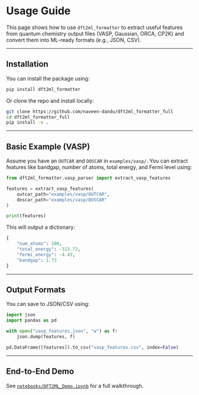 # Usage Guide

This page shows how to use `dft2ml_formatter` to extract useful features from quantum chemistry output files (VASP, Gaussian, ORCA, CP2K) and convert them into ML-ready formats (e.g., JSON, CSV).

---

## Installation

You can install the package using:

```bash
pip install dft2ml_formatter
```

Or clone the repo and install locally:

```bash
git clone https://github.com/naveen-dandu/dft2ml_formatter_full
cd dft2ml_formatter_full
pip install -e .
```

---

## Basic Example (VASP)

Assume you have an `OUTCAR` and `DOSCAR` in `examples/vasp/`. You can extract features like bandgap, number of atoms, total energy, and Fermi level using:

```python
from dft2ml_formatter.vasp_parser import extract_vasp_features

features = extract_vasp_features(
    outcar_path="examples/vasp/OUTCAR",
    doscar_path="examples/vasp/DOSCAR"
)

print(features)
```

This will output a dictionary:

```python
{
    "num_atoms": 108,
    "total_energy": -315.72,
    "fermi_energy": -4.45,
    "bandgap": 1.73
}
```

---

## Output Formats

You can save to JSON/CSV using:

```python
import json
import pandas as pd

with open("vasp_features.json", "w") as f:
    json.dump(features, f)

pd.DataFrame([features]).to_csv("vasp_features.csv", index=False)
```

---

## End-to-End Demo

See [`notebooks/DFT2ML_Demo.ipynb`](https://github.com/naveen-dandu/dft2ml_formatter_full/tree/main/notebooks/DFT2ML_Demo.ipynb) for a full walkthrough.
